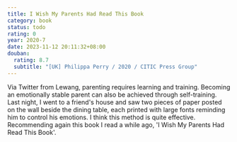 ```yaml
---
title: I Wish My Parents Had Read This Book
category: book
status: todo
rating: 0
year: 2020-7
date: 2023-11-12 20:11:32+08:00
douban:
  rating: 8.7
  subtitle: "[UK] Philippa Perry / 2020 / CITIC Press Group"
---
```


Via Twitter from Lewang, parenting requires learning and training. Becoming an emotionally stable parent can also be achieved through self-training. Last night, I went to a friend's house and saw two pieces of paper posted on the wall beside the dining table, each printed with large fonts reminding him to control his emotions. I think this method is quite effective. Recommending again this book I read a while ago, 'I Wish My Parents Had Read This Book'.
